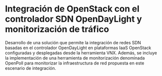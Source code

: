# Integración de OpenStack con el controlador SDN OpenDayLight y monitorización de tráfico

Desarrollo de una solución que permite la integración de redes SDN basadas en el controlador OpenDayLight en plataformas IaaS OpenStack configuradas y desplegadas desde la herramienta VNX. Además, se incluye la implementación de una herramienta de monitorización denominada OpenPoll para monitorizar la infraestructura de red propuesta en este escenario de integración.
